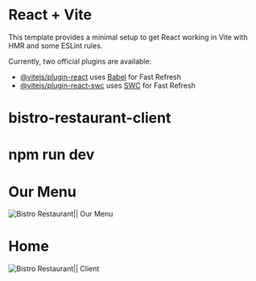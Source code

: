 # React + Vite

This template provides a minimal setup to get React working in Vite with HMR and some ESLint rules.

Currently, two official plugins are available:

- [@vitejs/plugin-react](https://github.com/vitejs/vite-plugin-react/blob/main/packages/plugin-react/README.md) uses [Babel](https://babeljs.io/) for Fast Refresh
- [@vitejs/plugin-react-swc](https://github.com/vitejs/vite-plugin-react-swc) uses [SWC](https://swc.rs/) for Fast Refresh
# bistro-restaurant-client
# npm run dev   

# Our Menu
<img src="https://i.ibb.co/pW4hcpP/Screenshot-2023-09-13-at-01-30-46-Bistro-Boss-Menu.png" alt="Bistro Restaurant|| Our Menu" />

# Home
<img src="https://i.ibb.co/Qv5QhBq/Screenshot-2023-09-13-at-01-28-18-Bistro-Boss-Home.png" alt="Bistro Restaurant|| Client" />
